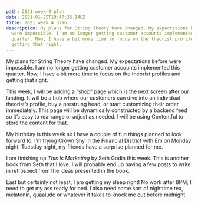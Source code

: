 ```yaml
---
path: 2021-week-4-plan
date: 2021-01-25T19:47:26.146Z
title: 2021 week 4 plan
description: My plans for String Theory have changed. My expectations before
  were impossible. I am no longer getting customer accounts implemented this
  quarter. Now, I have a bit more time to focus on the theorist profiles and
  getting that right.
---
```

My plans for String Theory have changed. My expectations before were impossible. I am no longer getting customer accounts implemented this quarter. Now, I have a bit more time to focus on the theorist profiles and getting that right. 

This week, I will be adding a “shop” page which is the next screen after our landing. It will be a hub where our customers can dive into an individual theorist’s profile, buy a prestrung head, or start customizing their order immediately. This page will be dynamically constructed by a backend feed so it’s easy to rearrange or adjust as needed. I will be using Contentful to store the content for that.

My birthday is this week so I have a couple of fun things planned to look forward to. I’m trying [Crown Shy](https://www.crownshy.nyc/) in the Financial District with Em on Monday night. Tuesday night, my friends have a surprise planned for me.

I am finishing up *This Is Marketing* by Seth Godin this week. This is another book from Seth that I love. I will probably end up having a few posts to write in retrospect from the ideas presented in the book.

Last but certainly not least, I am getting my sleep right! No work after 8PM; I need to get my ass ready for bed. I also need some sort of nighttime tea, melatonin, quaalude or whatever it takes to knock me out before midnight.